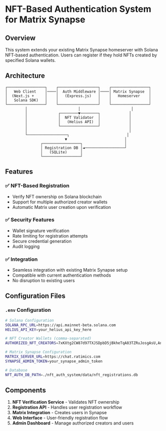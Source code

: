# NFT-Based Authentication System for Matrix Synapse

## Overview

This system extends your existing Matrix Synapse homeserver with Solana NFT-based authentication. Users can register if they hold NFTs created by specified Solana wallets.

## Architecture

```
┌─────────────────┐    ┌──────────────────┐    ┌─────────────────┐
│   Web Client    │────│  Auth Middleware │────│ Matrix Synapse  │
│  (Next.js +     │    │   (Express.js)   │    │   Homeserver    │
│   Solana SDK)   │    │                  │    │                 │
└─────────────────┘    └──────────────────┘    └─────────────────┘
         │                       │                       │
         │              ┌────────▼────────┐             │
         │              │  NFT Validator  │             │
         │              │   (Helius API)  │             │
         │              └─────────────────┘             │
         │                                              │
         └──────────────────┐                          │
                           ▼                          │
                ┌─────────────────┐                   │
                │ Registration DB │◄──────────────────┘
                │   (SQLite)      │
                └─────────────────┘
```

## Features

### ✅ NFT-Based Registration
- Verify NFT ownership on Solana blockchain
- Support for multiple authorized creator wallets
- Automatic Matrix user creation upon verification

### ✅ Security Features
- Wallet signature verification
- Rate limiting for registration attempts
- Secure credential generation
- Audit logging

### ✅ Integration
- Seamless integration with existing Matrix Synapse setup
- Compatible with current authentication methods
- No disruption to existing users

## Configuration Files

### `.env` Configuration
```bash
# Solana Configuration
SOLANA_RPC_URL=https://api.mainnet-beta.solana.com
HELIUS_API_KEY=your_helius_api_key_here

# NFT Creator Wallets (comma-separated)
AUTHORIZED_NFT_CREATORS=7xKXtg2CW87d97TXJSDpbD5jBkheTqA83TZRuJosgAsU,AnotherCreatorWallet123

# Matrix Synapse Configuration  
MATRIX_SERVER_URL=https://chat.ratimics.com
SYNAPSE_ADMIN_TOKEN=your_synapse_admin_token

# Database
NFT_AUTH_DB_PATH=./nft_auth_system/data/nft_registrations.db
```

## Components

1. **NFT Verification Service** - Validates NFT ownership
2. **Registration API** - Handles user registration workflow
3. **Matrix Integration** - Creates users in Synapse
4. **Web Interface** - User-friendly registration flow
5. **Admin Dashboard** - Manage authorized creators and users
